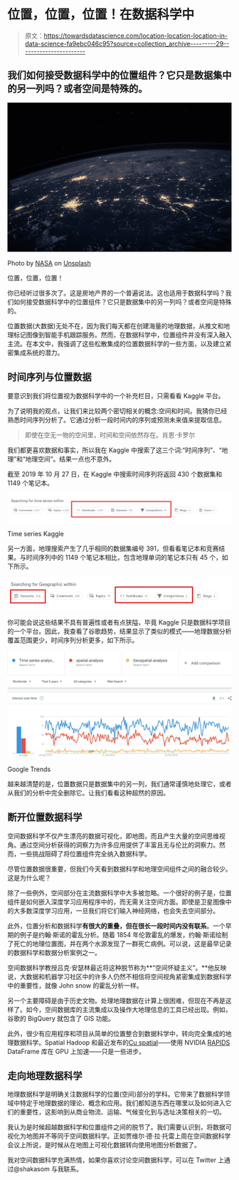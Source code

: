 # 位置，位置，位置！在数据科学中

> 原文：<https://towardsdatascience.com/location-location-location-in-data-science-fa9ebc046c95?source=collection_archive---------29----------------------->

## 我们如何接受数据科学中的位置组件？它只是数据集中的另一列吗？或者空间是特殊的。

![](img/003350fc584c74f78e91530701f1e069.png)

Photo by [NASA](https://unsplash.com/@nasa?utm_source=medium&utm_medium=referral) on [Unsplash](https://unsplash.com?utm_source=medium&utm_medium=referral)

位置，位置，位置！

你已经听过很多次了。这是房地产界的一个普遍说法。这也适用于数据科学吗？我们如何接受数据科学中的位置组件？它只是数据集中的另一列吗？或者空间是特殊的。

位置数据(大数据)无处不在，因为我们每天都在创建海量的地理数据，从推文和地理标记图像到智能手机跟踪服务。然而，在数据科学中，位置组件并没有深入融入主流。在本文中，我强调了这些松散集成的位置数据科学的一些方面，以及建立紧密集成系统的潜力。

## 时间序列与位置数据

要意识到我们将位置视为数据科学中的一个补充栏目，只需看看 Kaggle 平台。

为了说明我的观点，让我们来比较两个密切相关的概念:空间和时间。我猜你已经熟悉时间序列分析了。它通过分析一段时间内的序列或预测未来值来提取信息。

> 即使在空无一物的空间里，时间和空间依然存在。肖恩·卡罗尔

我们都更喜欢数据和事实，所以我在 Kaggle 中搜索了这三个词:“时间序列”、“地理”和“地理空间”。结果一点也不意外。

截至 2019 年 10 月 27 日，在 Kaggle 中搜索时间序列将返回 430 个数据集和 1149 个笔记本。

![](img/affe5eee3326db68faf18d655ac53939.png)

Time series Kaggle

另一方面，地理搜索产生了几乎相同的数据集编号 391，但看看笔记本和竞赛结果。与时间序列中的 1149 个笔记本相比，包含地理单词的笔记本只有 45 个，如下所示。

![](img/80a2631e3a752c298ca4b018b503572f.png)

你可能会说这些结果不具有普遍性或者有点狭隘，毕竟 Kaggle 只是数据科学项目的一个平台。因此，我查看了谷歌趋势，结果显示了类似的模式——地理数据分析覆盖范围更少，时间序列分析更多，如下所示。

![](img/0a8c7613bffff9744009d148ea5fd6e4.png)

Google Trends

越来越清楚的是，位置数据只是数据集中的另一列，我们通常谨慎地处理它，或者从我们的分析中完全删除它。让我们看看这种超然的原因。

## 断开位置数据科学

空间数据科学不仅产生漂亮的数据可视化，即地图，而且产生大量的空间思维视角。通过空间分析获得的洞察力为许多应用提供了丰富且无与伦比的洞察力。然而，一些挑战阻碍了将位置组件完全纳入数据科学。

尽管位置数据很重要，但我们今天看到数据科学和地理空间组件之间的融合较少。这是为什么呢？

除了一些例外，空间部分在主流数据科学中大多被忽略。一个很好的例子是，位置组件是如何嵌入深度学习应用程序中的，而无需关注空间方面。即使是卫星图像中的大多数深度学习应用，一旦我们将它们输入神经网络，也会失去空间部分。

此外，位置分析和数据科学**有很大的重叠，但在很长一段时间内没有联系**。一个早期的例子是约翰·斯诺的霍乱分析。随着 1854 年伦敦霍乱的爆发，约翰·斯诺绘制了死亡的地理位置图，并在两个水源发现了一群死亡病例。可以说，这是最早记录的数据科学和数据分析案例之一。

空间数据科学教授吕克·安瑟林最近将这种脱节称为**“空间怀疑主义”。**他反映说，大数据和机器学习社区中的许多人仍然不相信将空间视角紧密集成到数据科学中的重要性，就像 John snow 的霍乱分析一样。

另一个主要障碍是由于历史文物。处理地理数据在计算上很困难，但现在不再是这样了。如今，空间数据库的主流集成以及操作大地理信息的工具已经出现。例如，谷歌的 BigQuery 就包含了 GIS 功能。

此外，很少有应用程序和项目从简单的位置整合到数据科学中，转向完全集成的地理数据科学。Spatial Hadoop 和最近发布的[Cu spatial](https://github.com/rapidsai/cuspatial)——使用 NVIDIA [RAPIDS](https://rapids.ai/index.html) DataFrame 库在 GPU 上加速——只是一些进步。

## 走向地理数据科学

地理数据科学是明确关注数据科学的位置(空间)部分的学科。它带来了数据科学领域中特定于地理数据的理论、概念和应用。我们都知道东西在哪里以及如何进入它们的重要性，这影响到从商业物流、运输、气候变化到与选址决策相关的一切。

我认为是时候超越数据科学和位置组件之间的脱节了。我们需要认识到，将数据可视化为地图并不等同于空间数据科学。正如贾维尔·德·拉·托雷上周在空间数据科学会议上所说，是时候从在地图上可视化数据转向使用地图分析数据了。

我对空间数据科学充满热情，如果你喜欢讨论空间数据科学，可以在 Twitter 上通过@shakasom 与我联系。